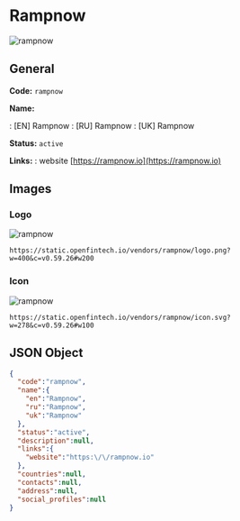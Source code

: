 
# Rampnow 
![rampnow](https://static.openfintech.io/vendors/rampnow/logo.png?w=400&c=v0.59.26#w200)  

## General 
 
**Code:** `rampnow` 
 
**Name:** 
 
:	[EN] Rampnow 
:	[RU] Rampnow 
:	[UK] Rampnow 
 
**Status:** `active` 
 
**Links:** 
: website [https://rampnow.io](https://rampnow.io) 
 

## Images 

### Logo 
 
![rampnow](https://static.openfintech.io/vendors/rampnow/logo.png?w=400&c=v0.59.26#w200)  

```
https://static.openfintech.io/vendors/rampnow/logo.png?w=400&c=v0.59.26#w200
```  

### Icon 
 
![rampnow](https://static.openfintech.io/vendors/rampnow/icon.svg?w=278&c=v0.59.26#w100)  

```
https://static.openfintech.io/vendors/rampnow/icon.svg?w=278&c=v0.59.26#w100
```  

## JSON Object 

```json
{
  "code":"rampnow",
  "name":{
    "en":"Rampnow",
    "ru":"Rampnow",
    "uk":"Rampnow"
  },
  "status":"active",
  "description":null,
  "links":{
    "website":"https:\/\/rampnow.io"
  },
  "countries":null,
  "contacts":null,
  "address":null,
  "social_profiles":null
}
```  
